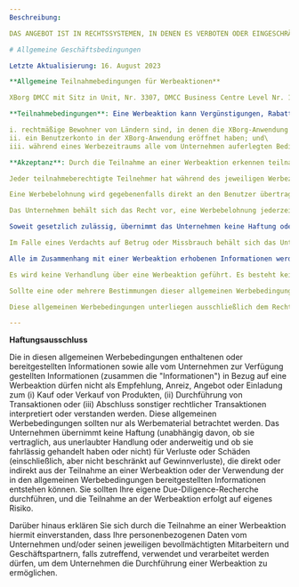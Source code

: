```yaml
---
Beschreibung: 

DAS ANGEBOT IST IN RECHTSSYSTEMEN, IN DENEN ES VERBOTEN ODER EINGESCHRÄNKT IST, NICHTIG. DIESES IST KEINE EINLADUNG ODER EMPFEHLUNG ZUM KAUF ODER VERKAUF VON PRODUKTEN. JEDER TEILNEHMER SOLLTE SICH VOR TEILNAHME AN EINEM QUALIFIZIERTEN FINANZBERATER WENDEN.

# Allgemeine Geschäftsbedingungen

Letzte Aktualisierung: 16. August 2023

**Allgemeine Teilnahmebedingungen für Werbeaktionen**

XBorg DMCC mit Sitz in Unit, Nr. 3307, DMCC Business Centre Level Nr. 1, Jewellery & Gemplex 3, Dubai, Vereinigte Arabische Emirate, mit der Registrierungsnummer DMCC196748 (im Folgenden das "**Unternehmen**") kann von Zeit zu Zeit Werbeaktionen (im Folgenden "Werbeaktion") durchführen, die jeweils zu den für jede einzelne Werbeaktion festgelegten Daten per E-Mail, Social Media, der XBorg-Anwendung und/oder Website, Discord oder einem anderen geeigneten elektronischen Medium, nach alleinigem Ermessen des Unternehmens (im Folgenden der "**Werbezeitraum**"), beginnen und enden. Das Unternehmen kann nach eigenem Ermessen beschließen, die Dauer eines Werbezeitraums zu verlängern.

**Teilnahmebedingungen**: Eine Werbeaktion kann Vergünstigungen, Rabatte, Cashbacks, Aufgaben und Preise (im Folgenden "Werbebelohnung") umfassen und steht während eines Werbezeitraums für teilnahmeberechtigte Teilnehmer offen. Teilnahmeberechtigte Teilnehmer sind Personen, die:

i. rechtmäßige Bewohner von Ländern sind, in denen die XBorg-Anwendung und/oder Website verfügbar ist;\
ii. ein Benutzerkonto in der XBorg-Anwendung eröffnet haben; und\
iii. während eines Werbezeitraums alle vom Unternehmen auferlegten Bedingungen erfüllt haben oder alle vom Unternehmen geforderten Maßnahmen ergriffen haben, wie per E-Mail, Social Media, der XBorg-Anwendung und/oder Website, Discord oder einem anderen geeigneten elektronischen Medium, nach alleinigem Ermessen des Unternehmens, mitgeteilt, um zur Teilnahme an einer Werbeaktion berechtigt zu sein (im Folgenden "teilnahmeberechtigte Teilnehmer"). Mitarbeiter des Unternehmens und Partnerunternehmen, die an einer Werbeaktion beteiligt sind, sind von der Teilnahme ausgeschlossen. Die Verwendung von Bots und ähnlichen Tools zum Datamining oder zur automatischen Einreichung und Übermittlung von Daten ist nicht gestattet; und

**Akzeptanz**: Durch die Teilnahme an einer Werbeaktion erkennen teilnahmeberechtigte Teilnehmer diese allgemeinen Werbebedingungen an und akzeptieren sie.

Jeder teilnahmeberechtigte Teilnehmer hat während des jeweiligen Werbezeitraums je nach den geltenden Bedingungen, die vom Unternehmen in jedem Fall per E-Mail, Social Media, der XBorg-Anwendung und/oder Website, Discord oder einem anderen geeigneten elektronischen Medium nach alleinigem Ermessen des Unternehmens mitgeteilt werden, Anspruch auf eine Werbebelohnung oder erfüllt die Voraussetzungen dafür. Eine Werbebelohnung wird vom Unternehmen nach eigenem Ermessen festgelegt.

Eine Werbebelohnung wird gegebenenfalls direkt an den Benutzer übertragen, und zwar in dem vom Unternehmen nach eigenem Ermessen festgelegten Zeitrahmen und auf die vom Unternehmen nach eigenem Ermessen festgelegte Weise.

Das Unternehmen behält sich das Recht vor, eine Werbebelohnung jederzeit und ohne vorherige Ankündigung durch ähnliche Alternativen von gleichem oder höherem Wert zu ersetzen.

Soweit gesetzlich zulässig, übernimmt das Unternehmen keine Haftung oder Verantwortung im Zusammenhang mit einer Werbeaktion. Das Unternehmen behält sich das Recht vor, diese allgemeinen Werbebedingungen jederzeit und mit sofortiger Wirkung zu ändern. Das Unternehmen haftet nicht für Serverausfälle und Leistungsprobleme, die von teilnahmeberechtigten Teilnehmern auftreten. Das Unternehmen haftet nicht für Handlungen und/oder Unterlassungen, die zu einem Verstoß gegen etwaige Gewährleistungen eines Drittanbieters gegenüber dem Unternehmen aufgrund einer vertraglichen Vereinbarung zwischen ihnen führen. Das Unternehmen haftet nicht für Sicherheitsverletzungen oder andere Formen von Betriebs- oder technischen Verstößen, die in die Verantwortung des Drittanbieters fallen. Darüber hinaus gelten die Nutzungsbedingungen der XBorg-Anwendung, sofern relevant (verfügbar unter: [https://xborg.gg/terms-and-conditions](https://xborg.gg/terms-and-conditions)).

Im Falle eines Verdachts auf Betrug oder Missbrauch behält sich das Unternehmen das Recht vor, teilnahmeberechtigte Teilnehmer ohne Angabe von Gründen von einer Werbeaktion auszuschließen, eine Werbeaktion zu stoppen und/oder eine Werbebelohnung zurückzufordern. Sollte das Unternehmen teilnahmeberechtigte Teilnehmer ausschließen und/oder eine Werbeaktion stoppen, besteht kein Anspruch auf Zahlung oder Entschädigung.

Alle im Zusammenhang mit einer Werbeaktion erhobenen Informationen werden ausschließlich vom Unternehmen gemäß der Datenschutzerklärung der XBorg-Anwendung verarbeitet (verfügbar unter: [https://xborg.gg/privacy-policies](https://xborg.gg/privacy-policies)).

Es wird keine Verhandlung über eine Werbeaktion geführt. Es besteht kein Recht auf Berufung.

Sollte eine oder mehrere Bestimmungen dieser allgemeinen Werbebedingungen ungültig oder nicht durchsetzbar sein, bleiben die übrigen Bestimmungen in vollem Umfang wirksam.

Diese allgemeinen Werbebedingungen unterliegen ausschließlich dem Recht der Vereinigten Arabischen Emirate.

---
```


**Haftungsausschluss**

Die in diesen allgemeinen Werbebedingungen enthaltenen oder bereitgestellten Informationen sowie alle vom Unternehmen zur Verfügung gestellten Informationen (zusammen die "Informationen") in Bezug auf eine Werbeaktion dürfen nicht als Empfehlung, Anreiz, Angebot oder Einladung zum (i) Kauf oder Verkauf von Produkten, (ii) Durchführung von Transaktionen oder (iii) Abschluss sonstiger rechtlicher Transaktionen interpretiert oder verstanden werden. Diese allgemeinen Werbebedingungen sollten nur als Werbematerial betrachtet werden. Das Unternehmen übernimmt keine Haftung (unabhängig davon, ob sie vertraglich, aus unerlaubter Handlung oder anderweitig und ob sie fahrlässig gehandelt haben oder nicht) für Verluste oder Schäden (einschließlich, aber nicht beschränkt auf Gewinnverluste), die direkt oder indirekt aus der Teilnahme an einer Werbeaktion oder der Verwendung der in den allgemeinen Werbebedingungen bereitgestellten Informationen entstehen können. Sie sollten Ihre eigene Due-Diligence-Recherche durchführen, und die Teilnahme an der Werbeaktion erfolgt auf eigenes Risiko.

Darüber hinaus erklären Sie sich durch die Teilnahme an einer Werbeaktion hiermit einverstanden, dass Ihre personenbezogenen Daten vom Unternehmen und/oder seinen jeweiligen bevollmächtigten Mitarbeitern und Geschäftspartnern, falls zutreffend, verwendet und verarbeitet werden dürfen, um dem Unternehmen die Durchführung einer Werbeaktion zu ermöglichen.